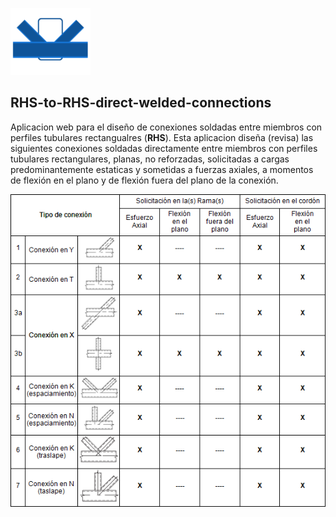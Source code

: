 
![logo](/icono-128.png)  

RHS-to-RHS-direct-welded-connections
----------------------------------------
Aplicacion web para el diseño de conexiones soldadas entre miembros con perfiles tubulares rectangualres (**RHS**).
Esta aplicacion diseña (revisa) las siguientes conexiones soldadas directamente entre miembros con perfiles tubulares rectangulares, planas, no reforzadas, solicitadas a cargas predominantemente estaticas y sometidas a fuerzas axiales, a momentos de flexión en el plano y de flexión fuera del plano de la conexión.

![conexiones](/capturas/conexiones.png)

